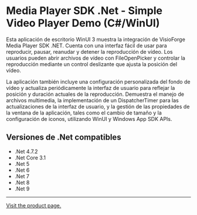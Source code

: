 ﻿# Media Player SDK .Net - Simple Video Player Demo (C#/WinUI)

Esta aplicación de escritorio WinUI 3 muestra la integración de VisioForge Media Player SDK .NET. Cuenta con una interfaz fácil de usar para reproducir, pausar, reanudar y detener la reproducción de vídeo. Los usuarios pueden abrir archivos de vídeo con FileOpenPicker y controlar la reproducción mediante un control deslizante que ajusta la posición del vídeo.

La aplicación también incluye una configuración personalizada del fondo de vídeo y actualiza periódicamente la interfaz de usuario para reflejar la posición y duración actuales de la reproducción. Demuestra el manejo de archivos multimedia, la implementación de un DispatcherTimer para las actualizaciones de la interfaz de usuario, y la gestión de las propiedades de la ventana de la aplicación, tales como el cambio de tamaño y la configuración de iconos, utilizando WinUI y Windows App SDK APIs.

## Versiones de .Net compatibles

* .Net 4.7.2
* .Net Core 3.1
* .Net 5
* .Net 6
* .Net 7
* .Net 8
* .Net 9

---

[Visit the product page.](https://www.visioforge.com/media-player-sdk-net)
